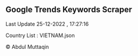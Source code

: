 

## Google Trends Keywords Scraper 
 
Last Update 25-12-2022 , 17:27:16

Country List :
VIETNAM.json



© Abdul Muttaqin 
